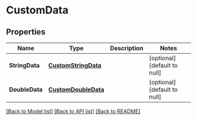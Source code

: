 # CustomData

## Properties
Name | Type | Description | Notes
------------ | ------------- | ------------- | -------------
**StringData** | [**CustomStringData**](CustomStringData.md) |  | [optional] [default to null]
**DoubleData** | [**CustomDoubleData**](CustomDoubleData.md) |  | [optional] [default to null]

[[Back to Model list]](../README.md#documentation-for-models) [[Back to API list]](../README.md#documentation-for-api-endpoints) [[Back to README]](../README.md)


